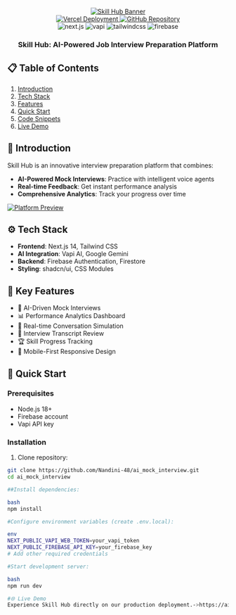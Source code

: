 <div align="center">
  <br />
  <a href="https://ai-mock-interview-one-sepia.vercel.app/" target="_blank">
    <img src="https://github.com/user-attachments/assets/1c0131c7-9f2d-4e3b-b47c-9679e76d8f9a" alt="Skill Hub Banner">
  </a>
  <br />

  <div>
    <a href="https://ai-mock-interview-one-sepia.vercel.app/" target="_blank">
      <img src="https://vercelbadge.vercel.app/api/Nandini-48/ai_mock_interview" alt="Vercel Deployment">
    </a>
    <a href="https://github.com/Nandini-48/ai_mock_interview" target="_blank">
      <img src="https://img.shields.io/badge/GitHub-Repository-blue?logo=github" alt="GitHub Repository">
    </a>
  </div>

  <div>
    <img src="https://img.shields.io/badge/-Next.JS-black?style=for-the-badge&logoColor=white&logo=nextdotjs&color=black" alt="next.js" />
    <img src="https://img.shields.io/badge/-Vapi-white?style=for-the-badge&color=5dfeca" alt="vapi" />
    <img src="https://img.shields.io/badge/-Tailwind_CSS-black?style=for-the-badge&logoColor=white&logo=tailwindcss&color=06B6D4" alt="tailwindcss" />
    <img src="https://img.shields.io/badge/-Firebase-black?style=for-the-badge&logoColor=white&logo=firebase&color=DD2C00" alt="firebase" />
  </div>

  <h3 align="center">Skill Hub: AI-Powered Job Interview Preparation Platform</h3>
</div>

## 📋 Table of Contents

1. [Introduction](#introduction)
2. [Tech Stack](#tech-stack)
3. [Features](#features)
4. [Quick Start](#quick-start)
5. [Code Snippets](#snippets)
6. [Live Demo](#demo)

## 🚨 Introduction

Skill Hub is an innovative interview preparation platform that combines:
- **AI-Powered Mock Interviews**: Practice with intelligent voice agents
- **Real-time Feedback**: Get instant performance analysis
- **Comprehensive Analytics**: Track your progress over time

<a href="https://ai-mock-interview-one-sepia.vercel.app/" target="_blank">
  <img src="https://github.com/sujatagunale/EasyRead/assets/151519281/1736fca5-a031-4854-8c09-bc110e3bc16d" alt="Platform Preview" />
</a>

## ⚙️ Tech Stack

- **Frontend**: Next.js 14, Tailwind CSS
- **AI Integration**: Vapi AI, Google Gemini
- **Backend**: Firebase Authentication, Firestore
- **Styling**: shadcn/ui, CSS Modules

## 🔋 Key Features

- 🎤 AI-Driven Mock Interviews
- 📊 Performance Analytics Dashboard
- 🔄 Real-time Conversation Simulation
- 📝 Interview Transcript Review
- 🏆 Skill Progress Tracking
- 📱 Mobile-First Responsive Design

## 🚀 Quick Start

### Prerequisites
- Node.js 18+
- Firebase account
- Vapi API key

### Installation

1. Clone repository:
```bash
git clone https://github.com/Nandini-48/ai_mock_interview.git
cd ai_mock_interview

##Install dependencies:

bash
npm install

#Configure environment variables (create .env.local):

env
NEXT_PUBLIC_VAPI_WEB_TOKEN=your_vapi_token
NEXT_PUBLIC_FIREBASE_API_KEY=your_firebase_key
# Add other required credentials

#Start development server:

bash
npm run dev

#🌐 Live Demo
Experience Skill Hub directly on our production deployment.->https://ai-mock-interview-one-sepia.vercel.app/

